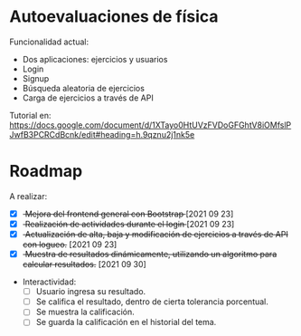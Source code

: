 # Autoevaluaciones de física

Funcionalidad actual:
* Dos aplicaciones: ejercicios y usuarios
* Login
* Signup
* Búsqueda aleatoria de ejercicios
* Carga de ejercicios a través de API

Tutorial en:
https://docs.google.com/document/d/1XTayo0HtUVzFVDoGFGhtV8iOMfslPJwfB3PCRCdBcnk/edit#heading=h.9qznu2j1nk5e


# Roadmap
A realizar:
- [x] <s> Mejora del frontend general con Bootstrap </s> [2021 09 23]
- [x] <s> Realización de actividades durante el login </s> [2021 09 23]
- [x] <s> Actualización de alta, baja y modificación de ejercicios a través de API con logueo.</s> [2021 09 23]
- [x] <s> Muestra de resultados dinámicamente, utilizando un algoritmo para calcular resultados.</s> [2021 09 30]

* Interactividad:
    - [ ] Usuario ingresa su resultado.
    - [ ] Se califica el resultado, dentro de cierta tolerancia porcentual.
    - [ ] Se muestra la calificación.
    - [ ] Se guarda la calificación en el historial del tema.